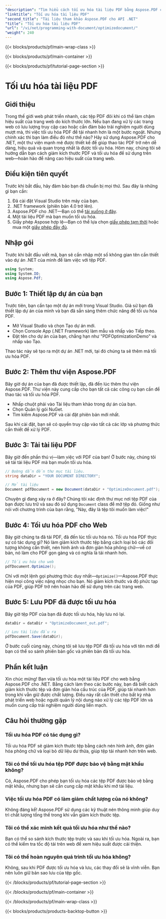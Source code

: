 ```yaml
---
"description": "Tìm hiểu cách tối ưu hóa tài liệu PDF bằng Aspose.PDF cho .NET với hướng dẫn từng bước của chúng tôi. Nâng cao hiệu suất web bằng cách giảm kích thước tệp và độ phức tạp."
"linktitle": "Tối ưu hóa tài liệu PDF"
"second_title": "Tài liệu tham khảo Aspose.PDF cho API .NET"
"title": "Tối ưu hóa tài liệu PDF"
"url": "/vi/net/programming-with-document/optimizedocument/"
"weight": 240
---
```


{{< blocks/products/pf/main-wrap-class >}}

{{< blocks/products/pf/main-container >}}

{{< blocks/products/pf/tutorial-page-section >}}

# Tối ưu hóa tài liệu PDF

## Giới thiệu

Trong thế giới web phát triển nhanh, các tệp PDF đôi khi có thể làm chậm hiệu suất của trang web do kích thước lớn. Nếu bạn đang xử lý các trang web có lưu lượng truy cập cao hoặc cần đảm bảo trải nghiệm người dùng mượt mà, thì việc tối ưu hóa PDF để tải nhanh hơn là một bước ngoặt. Nhưng chính xác thì bạn làm điều đó như thế nào? Hãy sử dụng Aspose.PDF cho .NET, một thư viện mạnh mẽ được thiết kế để giúp thao tác PDF trở nên dễ dàng, hiệu quả và quan trọng nhất là được tối ưu hóa. Hôm nay, chúng tôi sẽ hướng dẫn bạn cách giảm kích thước PDF và tối ưu hóa để sử dụng trên web—hoàn hảo để nâng cao hiệu suất của trang web.

## Điều kiện tiên quyết

Trước khi bắt đầu, hãy đảm bảo bạn đã chuẩn bị mọi thứ. Sau đây là những gì bạn cần:

1. Đã cài đặt Visual Studio trên máy của bạn.
2. .NET framework (phiên bản 4.0 trở lên).
3. Aspose.PDF cho .NET—Bạn có thể [tải xuống ở đây](https://releases.aspose.com/pdf/net/).
4. Một tài liệu PDF mà bạn muốn tối ưu hóa.
5. Giấy phép Aspose hợp lệ—Bạn có thể lựa chọn [giấy phép tạm thời](https://purchase.aspose.com/temporary-license/) hoặc mua một [giấy phép đầy đủ](https://purchase.aspose.com/buy).

## Nhập gói

Trước khi bắt đầu viết mã, bạn sẽ cần nhập một số không gian tên cần thiết vào dự án .NET của mình để làm việc với tệp PDF.

```csharp
using System;
using System.IO;
using Aspose.Pdf;
```

## Bước 1: Thiết lập dự án của bạn

Trước tiên, bạn cần tạo một dự án mới trong Visual Studio. Giả sử bạn đã thiết lập dự án của mình và bạn đã sẵn sàng thêm chức năng để tối ưu hóa PDF.

- Mở Visual Studio và chọn Tạo dự án mới.
- Chọn Console App (.NET Framework) làm mẫu và nhấp vào Tiếp theo.
- Đặt tên cho dự án của bạn, chẳng hạn như "PDFOptimizationDemo" và nhấp vào Tạo.

Thao tác này sẽ tạo ra một dự án .NET mới, tại đó chúng ta sẽ thêm mã tối ưu hóa PDF.

## Bước 2: Thêm thư viện Aspose.PDF

Bây giờ dự án của bạn đã được thiết lập, đã đến lúc thêm thư viện Aspose.PDF. Thư viện này cung cấp cho bạn tất cả các công cụ bạn cần để thao tác và tối ưu hóa PDF. 

- Nhấp chuột phải vào Tài liệu tham khảo trong dự án của bạn.
- Chọn Quản lý gói NuGet.
- Tìm kiếm Aspose.PDF và cài đặt phiên bản mới nhất.

Sau khi cài đặt, bạn sẽ có quyền truy cập vào tất cả các lớp và phương thức cần thiết để xử lý PDF.

## Bước 3: Tải tài liệu PDF

Bây giờ đến phần thú vị—làm việc với PDF của bạn! Ở bước này, chúng tôi sẽ tải tài liệu PDF mà bạn muốn tối ưu hóa.

```csharp
// Đường dẫn đến thư mục tài liệu.
string dataDir = "YOUR DOCUMENT DIRECTORY";

// Mở tài liệu
Document pdfDocument = new Document(dataDir + "OptimizeDocument.pdf");
```

Chuyện gì đang xảy ra ở đây? Chúng tôi xác định thư mục nơi tệp PDF của bạn được lưu trữ và sau đó sử dụng `Document` class để mở tệp đó. Giống như nói với chương trình của bạn rằng, "Này, đây là tệp tôi muốn làm việc!"

## Bước 4: Tối ưu hóa PDF cho Web

Bây giờ chúng ta đã tải PDF, đã đến lúc tối ưu hóa nó. Tối ưu hóa PDF thực sự có tác dụng gì? Nó làm giảm kích thước tệp bằng cách loại bỏ các đối tượng không cần thiết, nén hình ảnh và đơn giản hóa phông chữ—về cơ bản, nó làm cho PDF gọn gàng và có nghĩa là tải nhanh hơn.

```csharp
// Tối ưu hóa cho web
pdfDocument.Optimize();
```

Chỉ với một lệnh gọi phương thức duy nhất—`Optimize()`—Aspose.PDF thực hiện mọi công việc nặng nhọc cho bạn. Nó giảm kích thước và độ phức tạp của PDF, giúp PDF trở nên hoàn hảo để sử dụng trên các trang web.

## Bước 5: Lưu PDF đã được tối ưu hóa

Bây giờ tệp PDF của bạn đã được tối ưu hóa, hãy lưu nó lại.

```csharp
dataDir = dataDir + "OptimizeDocument_out.pdf";

// Lưu tài liệu đầu ra
pdfDocument.Save(dataDir);
```

Ở bước cuối cùng này, chúng tôi sẽ lưu tệp PDF đã tối ưu hóa với tên mới để bạn có thể so sánh phiên bản gốc và phiên bản đã tối ưu hóa.

## Phần kết luận

Xin chúc mừng! Bạn vừa tối ưu hóa một tài liệu PDF cho web bằng Aspose.PDF cho .NET. Bằng cách làm theo các bước này, bạn đã biết cách giảm kích thước tệp và đơn giản hóa cấu trúc của PDF, giúp tải nhanh hơn trong khi vẫn giữ được chất lượng. Điều này rất cần thiết cho bất kỳ nhà phát triển web hoặc người quản lý nội dung nào xử lý các tệp PDF lớn và muốn cung cấp trải nghiệm người dùng liền mạch.

## Câu hỏi thường gặp

### Tối ưu hóa PDF có tác dụng gì?
Tối ưu hóa PDF sẽ giảm kích thước tệp bằng cách nén hình ảnh, đơn giản hóa phông chữ và loại bỏ dữ liệu dư thừa, giúp tệp tải nhanh hơn trên web.

### Tôi có thể tối ưu hóa tệp PDF được bảo vệ bằng mật khẩu không?
Có, Aspose.PDF cho phép bạn tối ưu hóa các tệp PDF được bảo vệ bằng mật khẩu, nhưng bạn sẽ cần cung cấp mật khẩu khi mở tài liệu.

### Việc tối ưu hóa PDF có làm giảm chất lượng của nó không?
Không đáng kể! Aspose.PDF sử dụng các kỹ thuật nén thông minh giúp duy trì chất lượng tổng thể trong khi vẫn giảm kích thước tệp.

### Tôi có thể xác minh kết quả tối ưu hóa như thế nào?
Bạn có thể so sánh kích thước tệp trước và sau khi tối ưu hóa. Ngoài ra, bạn có thể kiểm tra tốc độ tải trên web để xem hiệu suất được cải thiện.

### Tôi có thể hoàn nguyên quá trình tối ưu hóa không?
Không, sau khi PDF được tối ưu hóa và lưu, các thay đổi sẽ là vĩnh viễn. Bạn nên luôn giữ bản sao lưu của tệp gốc.

{{< /blocks/products/pf/tutorial-page-section >}}

{{< /blocks/products/pf/main-container >}}

{{< /blocks/products/pf/main-wrap-class >}}

{{< blocks/products/products-backtop-button >}}